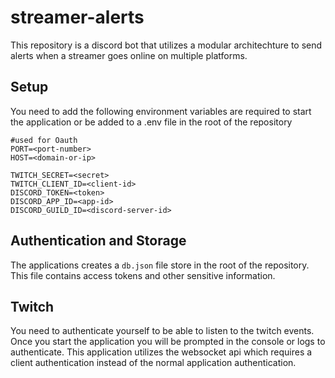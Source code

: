 # streamer-alerts

This repository is a discord bot that utilizes a modular architechture to send alerts when a streamer goes online on multiple platforms.

## Setup

You need to add the following environment variables are required to start the application or be added to a .env file in the root of the repository

```
#used for Oauth
PORT=<port-number>
HOST=<domain-or-ip>

TWITCH_SECRET=<secret>
TWITCH_CLIENT_ID=<client-id>
DISCORD_TOKEN=<token>
DISCORD_APP_ID=<app-id>
DISCORD_GUILD_ID=<discord-server-id>
```

## Authentication and Storage

The applications creates a `db.json` file store in the root of the repository. This file contains access tokens and other sensitive information.

## Twitch

You need to authenticate yourself to be able to listen to the twitch events. Once you start the application you will be prompted in the console or logs to authenticate. This application utilizes the websocket api which requires a client authentication instead of the normal application authentication.
